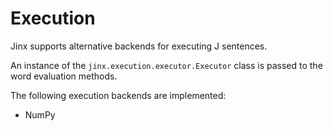 # Execution

Jinx supports alternative backends for executing J sentences.

An instance of the `jinx.execution.executor.Executor` class is passed to the word evaluation methods.

The following execution backends are implemented:
- NumPy
